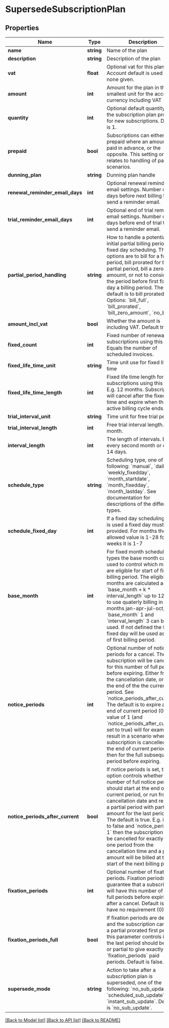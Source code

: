 # SupersedeSubscriptionPlan

## Properties
Name | Type | Description | Notes
------------ | ------------- | ------------- | -------------
**name** | **string** | Name of the plan | 
**description** | **string** | Description of the plan | [optional] 
**vat** | **float** | Optional vat for this plan. Account default is used if none given. | [optional] 
**amount** | **int** | Amount for the plan in the smallest unit for the account currency including VAT | 
**quantity** | **int** | Optional default quantity of the subscription plan product for new subscriptions. Default is 1. | [optional] 
**prepaid** | **bool** | Subscriptions can either be prepaid where an amount is paid in advance, or the opposite. This setting only relates to handling of pause scenarios. | 
**dunning_plan** | **string** | Dunning plan handle | [optional] 
**renewal_reminder_email_days** | **int** | Optional renewal reminder email settings. Number of days before next billing to send a reminder email. | [optional] 
**trial_reminder_email_days** | **int** | Optional end of trial reminder email settings. Number of days before end of trial to send a reminder email. | [optional] 
**partial_period_handling** | **string** | How to handle a potential initial partial billing period for fixed day scheduling. The options are to bill for a full period, bill prorated for the partial period, bill a zero amoumt, or not to consider the period before first fixed day a billing period. The default is to bill prorated. Options: &#x60;bill_full&#x60;, &#x60;bill_prorated&#x60;, &#x60;bill_zero_amount&#x60;, &#x60;no_bill&#x60;. | [optional] 
**amount_incl_vat** | **bool** | Whether the amount is including VAT. Default true. | [optional] 
**fixed_count** | **int** | Fixed number of renewals for subscriptions using this plan. Equals the number of scheduled invoices. | [optional] 
**fixed_life_time_unit** | **string** | Time unit use for fixed life time | [optional] 
**fixed_life_time_length** | **int** | Fixed life time length for subscriptions using this plan. E.g. 12 months. Subscriptions will cancel after the fixed life time and expire when the active billing cycle ends. | [optional] 
**trial_interval_unit** | **string** | Time unit for free trial period | [optional] 
**trial_interval_length** | **int** | Free trial interval length. E.g. 1 month. | [optional] 
**interval_length** | **int** | The length of intervals. E.g. every second month or every 14 days. | 
**schedule_type** | **string** | Scheduling type, one of the following: &#x60;manual&#x60;, &#x60;daily&#x60;, &#x60;weekly_fixedday&#x60;, &#x60;month_startdate&#x60;, &#x60;month_fixedday&#x60;, &#x60;month_lastday&#x60;. See documentation for descriptions of the different types. | 
**schedule_fixed_day** | **int** | If a fixed day scheduling type is used a fixed day must be provided. For months the allowed value is 1-28 for weeks it is 1-7 | [optional] 
**base_month** | **int** | For fixed month schedule types the base month can be used to control which months are eligible for start of first billing period. The eligible months are calculated as &#x60;base_month + k * interval_length&#x60; up to 12. E.g. to use quaterly billing in the months jan-apr-jul-oct, &#x60;base_month&#x60; 1 and &#x60;interval_length&#x60; 3 can be used. If not defined the first fixed day will be used as start of first billing period. | [optional] 
**notice_periods** | **int** | Optional number of notice periods for a cancel. The subscription will be cancelled for this number of full periods before expiring. Either from the cancellation date, or from the end of the the current period. See &#x60;notice_periods_after_current&#x60;. The default is to expire at the end of current period (0). A value of 1 (and &#x60;notice_periods_after_current&#x60; set to true) will for example result in a scenario where the subscription is cancelled until the end of current period, and then for the full subsequent period before expiring. | [optional] 
**notice_periods_after_current** | **bool** | If notice periods is set, this option controls whether the number of full notice periods should start at the end of the current period, or run from cancellation date and result in a partial period with partial amount for the last period. The default is true. E.g. if set to false and &#x60;notice_periods &#x3D; 1&#x60; then the subscription will be cancelled for exactly for one period from the cancellation time and a partial amount will be billed at the start of the next billing period. | [optional] 
**fixation_periods** | **int** | Optional number of fixation periods. Fixation periods will guarantee that a subscription will have this number of paid full periods before expiring after a cancel. Default is to have no requirement (0). | [optional] 
**fixation_periods_full** | **bool** | If fixation periods are defined, and the subscription can have a partial prorated first period, this parameter controls if the the last period should be full, or partial to give exactly &#x60;fixation_periods&#x60; paid periods. Default is false. | [optional] 
**supersede_mode** | **string** | Action to take after a subscription plan is superseded, one of the following: &#x60;no_sub_update&#x60;, &#x60;scheduled_sub_update&#x60;, &#x60;instant_sub_update&#x60;. Default is &#x60;no_sub_update&#x60;. | [optional] 

[[Back to Model list]](../README.md#documentation-for-models) [[Back to API list]](../README.md#documentation-for-api-endpoints) [[Back to README]](../README.md)


